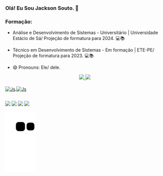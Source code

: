 ### Olá! Eu Sou Jackson Souto. 👋


### Formação: 
- Análise e Desenvolvimento de Sistemas - Universitário | Universidade Estácio de Sá/ Projeção de formatura para 2024. 💻📚

- Técnico em Desenvolvimento de Sistemas - Em formação | ETE-PE/ Projeção de formatura para 2023. 💻📚

- 😄 Pronouns: Ele/ dele.

<div align="center">
  <a href="https://http://beacons.ai/jacksonsouto">
  <img height="100em" src="https://github-readme-stats.vercel.app/api?username=JacksonSouto&show_icons=true&theme=dark&include_all_commits=true&count_private=true"/>
  <img height="100em" src="https://github-readme-stats.vercel.app/api/top-langs/?username=JacksonSouto&layout=compact&langs_count=7&theme=dark"/>
</div>
  
  <div style="display: inline_block"><br>
  <img align="center" alt="Js" height="30" width="40" src="https://cdn.jsdelivr.net/gh/devicons/devicon/icons/androidstudio/androidstudio-original.svg" />
  <img align="center" alt="Js" height="30" width="40" src="https://cdn.jsdelivr.net/gh/devicons/devicon/icons/java/java-original.svg" />
</div>

  ##
  
  <div> 
  <a href="https://https://www.youtube.com/channel/UCZ2Lvw3a2LerkKqcxCtoROw" target="_blank"><img src="https://img.shields.io/badge/YouTube-FF0000?style=for-the-badge&logo=youtube&logoColor=white" target="_blank"></a>
  <a href="https://www.instagram.com/jackson_souto/" target="_blank"><img src="https://img.shields.io/badge/-Instagram-%23E4405F?style=for-the-badge&logo=instagram&logoColor=white" target="_blank"></a>
  <a href= "mailto:contatoJack_sou_brasileiro@hotmail.com"><img src="https://img.shields.io/badge/Microsoft_Outlook-0078D4?style=for-the-badge&logo=microsoft-outlook&logoColor=white"target="_blank"></a>
  <a href="https://www.linkedin.com/in/jackson-souto-886a1a61/" target="_blank"><img src="https://img.shields.io/badge/-LinkedIn-%230077B5?style=for-the-badge&logo=linkedin&logoColor=white" target="_blank"></a> 
  
![Snake animation](https://github.com/JacksonSouto/JacksonSouto/blob/output/github-contribution-grid-snake.svg)
 
</div>
